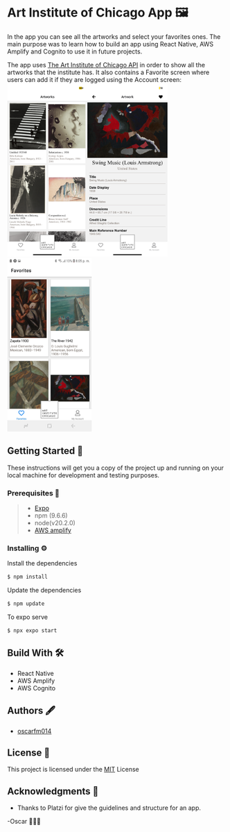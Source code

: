 # Art Institute of Chicago App 🖼️
In the app you can see all the artworks and select your favorites ones. The main purpose was to learn how to build an app using React Native, AWS Amplify and Cognito to use it in future projects.

The app uses [The Art Institute of Chicago API](https://api.artic.edu/docs/#introduction) in order to show all the artworks that the institute has. It also contains a Favorite screen where users can add it if they are logged using the Account screen:
<img src="https://raw.githubusercontent.com/OscarFM014/art_institute_chicago_app/main/screenshots/1.PNG" alt="1" style="display: inline-block" height="400"/><img src="https://raw.githubusercontent.com/OscarFM014/art_institute_chicago_app/main/screenshots/2.PNG"  style="display: inline-block" alt="2" height="400"/><img src="https://raw.githubusercontent.com/OscarFM014/art_institute_chicago_app/main/screenshots/3.jpg"  style="display: inline-block;" alt="3" height="400"/>

## Getting Started 🚀
These instructions will get you a copy of the project up and running on your local machine for development and testing purposes.

### Prerequisites 🔧
> + [Expo](https://expo.dev/)
> + npm (9.6.6)
> + node(v20.2.0)
> + [AWS amplify](https://aws.amazon.com/amplify/?nc1=h_ls)

### Installing ⚙️

Install the dependencies

```sh
$ npm install
```
Update the dependencies

```sh
$ npm update
```
To expo serve

```sh
$ npx expo start
```

## Build With 🛠
+ React Native
+ AWS Amplify
+ AWS Cognito

## Authors 🖋
+ [oscarfm014](https://github.com/OscarFM014)

## License 📄
This project is licensed under the [MIT](https://choosealicense.com/licenses/mit/) License


## Acknowledgments 🎁
+ Thanks to Platzi for give the guidelines and structure for an app.


-Oscar 👨🏻‍💻
